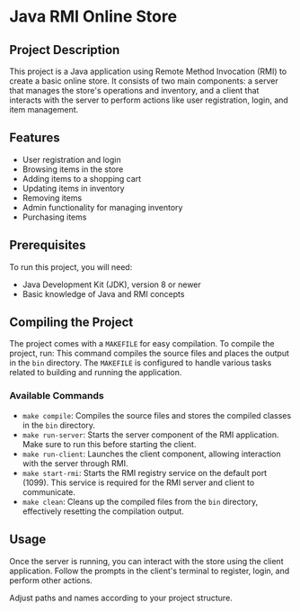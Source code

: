 # Java RMI Online Store 

## Project Description

This project is a Java application using Remote Method Invocation (RMI) to create a basic online store. It consists of two main components: a server that manages the store's operations and inventory, and a client that interacts with the server to perform actions like user registration, login, and item management.

## Features

- User registration and login
- Browsing items in the store
- Adding items to a shopping cart
- Updating items in inventory
- Removing items
- Admin functionality for managing inventory
- Purchasing items

## Prerequisites

To run this project, you will need:
- Java Development Kit (JDK), version 8 or newer
- Basic knowledge of Java and RMI concepts

## Compiling the Project

The project comes with a `MAKEFILE` for easy compilation. To compile the project, run:
This command compiles the source files and places the output in the `bin` directory. The `MAKEFILE` is configured to handle various tasks related to building and running the application.

### Available Commands

- `make compile`: Compiles the source files and stores the compiled classes in the `bin` directory.
- `make run-server`: Starts the server component of the RMI application. Make sure to run this before starting the client.
- `make run-client`: Launches the client component, allowing interaction with the server through RMI.
- `make start-rmi`: Starts the RMI registry service on the default port (1099). This service is required for the RMI server and client to communicate.
- `make clean`: Cleans up the compiled files from the `bin` directory, effectively resetting the compilation output.

## Usage

Once the server is running, you can interact with the store using the client application. Follow the prompts in the client's terminal to register, login, and perform other actions.



Adjust paths and names according to your project structure.
